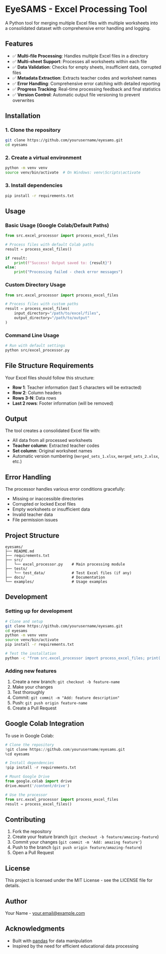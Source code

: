 # EyeSAMS - Excel Processing Tool

A Python tool for merging multiple Excel files with multiple worksheets into a consolidated dataset with comprehensive error handling and logging.

## Features

- ✅ **Multi-file Processing**: Handles multiple Excel files in a directory
- ✅ **Multi-sheet Support**: Processes all worksheets within each file
- ✅ **Data Validation**: Checks for empty sheets, insufficient data, corrupted files
- ✅ **Metadata Extraction**: Extracts teacher codes and worksheet names
- ✅ **Error Handling**: Comprehensive error catching with detailed reporting
- ✅ **Progress Tracking**: Real-time processing feedback and final statistics
- ✅ **Version Control**: Automatic output file versioning to prevent overwrites

## Installation

### 1. Clone the repository
```bash
git clone https://github.com/yourusername/eyesams.git
cd eyesams
```

### 2. Create a virtual environment
```bash
python -m venv venv
source venv/bin/activate  # On Windows: venv\Scripts\activate
```

### 3. Install dependencies
```bash
pip install -r requirements.txt
```

## Usage

### Basic Usage (Google Colab/Default Paths)
```python
from src.excel_processor import process_excel_files

# Process files with default Colab paths
result = process_excel_files()

if result:
    print(f"Success! Output saved to: {result}")
else:
    print("Processing failed - check error messages")
```

### Custom Directory Usage
```python
from src.excel_processor import process_excel_files

# Process files with custom paths
result = process_excel_files(
    input_directory="/path/to/excel/files",
    output_directory="/path/to/output"
)
```

### Command Line Usage
```bash
# Run with default settings
python src/excel_processor.py
```

## File Structure Requirements

Your Excel files should follow this structure:
- **Row 1**: Teacher information (last 5 characters will be extracted)
- **Row 2**: Column headers
- **Rows 3-N**: Data rows
- **Last 2 rows**: Footer information (will be removed)

## Output

The tool creates a consolidated Excel file with:
- All data from all processed worksheets
- **Teacher column**: Extracted teacher codes
- **Set column**: Original worksheet names
- Automatic version numbering (`merged_sets_1.xlsx`, `merged_sets_2.xlsx`, etc.)

## Error Handling

The processor handles various error conditions gracefully:
- Missing or inaccessible directories
- Corrupted or locked Excel files
- Empty worksheets or insufficient data
- Invalid teacher data
- File permission issues

## Project Structure

```
eyesams/
├── README.md
├── requirements.txt
├── src/
│   └── excel_processor.py    # Main processing module
├── tests/
│   └── test_data/            # Test Excel files (if any)
├── docs/                     # Documentation
└── examples/                 # Usage examples
```

## Development

### Setting up for development
```bash
# Clone and setup
git clone https://github.com/yourusername/eyesams.git
cd eyesams
python -m venv venv
source venv/bin/activate
pip install -r requirements.txt

# Test the installation
python -c "from src.excel_processor import process_excel_files; print('Import successful!')"
```

### Adding new features
1. Create a new branch: `git checkout -b feature-name`
2. Make your changes
3. Test thoroughly
4. Commit: `git commit -m "Add: feature description"`
5. Push: `git push origin feature-name`
6. Create a Pull Request

## Google Colab Integration

To use in Google Colab:

```python
# Clone the repository
!git clone https://github.com/yourusername/eyesams.git
%cd eyesams

# Install dependencies
!pip install -r requirements.txt

# Mount Google Drive
from google.colab import drive
drive.mount('/content/drive')

# Use the processor
from src.excel_processor import process_excel_files
result = process_excel_files()
```

## Contributing

1. Fork the repository
2. Create your feature branch (`git checkout -b feature/amazing-feature`)
3. Commit your changes (`git commit -m 'Add: amazing feature'`)
4. Push to the branch (`git push origin feature/amazing-feature`)
5. Open a Pull Request

## License

This project is licensed under the MIT License - see the LICENSE file for details.

## Author

Your Name - [your.email@example.com](mailto:your.email@example.com)

## Acknowledgments

- Built with [pandas](https://pandas.pydata.org/) for data manipulation
- Inspired by the need for efficient educational data processing
